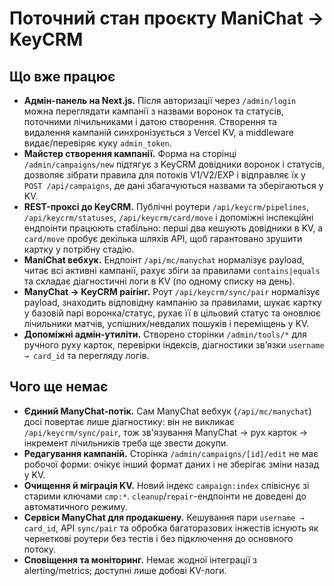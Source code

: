 # Поточний стан проєкту ManiChat → KeyCRM

## Що вже працює

- **Адмін-панель на Next.js.** Після авторизації через `/admin/login` можна переглядати кампанії з назвами воронок та статусів, поточними лічильниками і датою створення. Створення та видалення кампаній синхронізується з Vercel KV, а middleware видає/перевіряє куку `admin_token`.
- **Майстер створення кампанії.** Форма на сторінці `/admin/campaigns/new` підтягує з KeyCRM довідники воронок і статусів, дозволяє зібрати правила для потоків V1/V2/EXP і відправляє їх у `POST /api/campaigns`, де дані збагачуються назвами та зберігаються у KV.
- **REST-проксі до KeyCRM.** Публічні роутери `/api/keycrm/pipelines`, `/api/keycrm/statuses`, `/api/keycrm/card/move` і допоміжні інспекційні ендпоінти працюють стабільно: перші два кешують довідники в KV, а `card/move` пробує декілька шляхів API, щоб гарантовано зрушити картку у потрібну стадію.
- **ManiChat вебхук.** Ендпоінт `/api/mc/manychat` нормалізує payload, читає всі активні кампанії, рахує збіги за правилами `contains|equals` та складає діагностичні логи в KV (по одному списку на день).
- **ManyChat → KeyCRM pairінг.** Роут `/api/keycrm/sync/pair` нормалізує payload, знаходить відповідну кампанію за правилами, шукає картку у базовій парі воронка/статус, рухає її в цільовий статус та оновлює лічильники матчів, успішних/невдалих пошуків і переміщень у KV.
- **Допоміжні адмін-утиліти.** Створено сторінки `/admin/tools/*` для ручного руху карток, перевірки індексів, діагностики звʼязки `username → card_id` та перегляду логів.

## Чого ще немає

- **Єдиний ManyChat-потік.** Сам ManyChat вебхук (`/api/mc/manychat`) досі повертає лише діагностику: він не викликає `/api/keycrm/sync/pair`, тож зв'язування ManyChat → рух карток → інкремент лічильників треба ще звести докупи.
- **Редагування кампаній.** Сторінка `/admin/campaigns/[id]/edit` не має робочої форми: очікує інший формат даних і не зберігає зміни назад у KV.
- **Очищення й міграція KV.** Новий індекс `campaign:index` співіснує зі старими ключами `cmp:*`. `cleanup`/`repair`-ендпоінти не доведені до автоматичного режиму.
- **Сервіси ManyChat для продакшену.** Кешування пари `username → card_id`, API `sync/pair` та обробка багаторазових інжестів існують як чернеткові роутери без тестів і без підключення до основного потоку.
- **Сповіщення та моніторинг.** Немає жодної інтеграції з alerting/metrics; доступні лише добові KV-логи.
